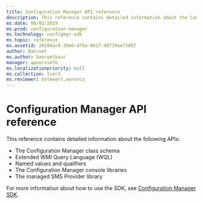 ```yaml
---
title: Configuration Manager API reference
description: This reference contains detailed information about the Configuration Manager class schema, the Extended WMI Query Language (WQL), Named values and qualifiers, the Configuration Manager console libraries, and the managed SMS Provider library.
ms.date: 08/02/2019
ms.prod: configuration-manager
ms.technology: configmgr-sdk
ms.topic: reference
ms.assetid: 28104ac0-39e0-476a-9417-99719ae72897
author: Banreet
ms.author: banreetkaur
manager: apoorvseth
ms.localizationpriority: null
ms.collection: tier3
ms.reviewer: mstewart,aaroncz 
---
```


# Configuration Manager API reference

This reference contains detailed information about the following APIs:

- The Configuration Manager class schema
- Extended WMI Query Language (WQL)
- Named values and qualifiers
- The Configuration Manager console libraries
- The managed SMS Provider library

For more information about how to use the SDK, see [Configuration Manager SDK](../core/misc/system-center-configuration-manager-sdk.md).
